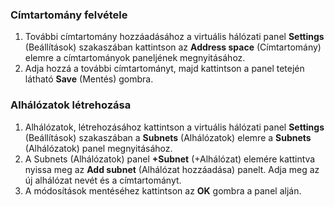 ### <a name="to-add-address-space"></a>Címtartomány felvétele
1. További címtartomány hozzáadásához a virtuális hálózati panel **Settings** (Beállítások) szakaszában kattintson az **Address space** (Címtartomány) elemre a címtartományok paneljének megnyitásához.
2. Adja hozzá a további címtartományt, majd kattintson a panel tetején látható **Save** (Mentés) gombra.
  
### <a name="to-create-subnets"></a>Alhálózatok létrehozása
1. Alhálózatok, létrehozásához kattintson a virtuális hálózati panel **Settings** (Beállítások) szakaszában a **Subnets** (Alhálózatok) elemre a **Subnets** (Alhálózatok) panel megnyitásához. 
2. A Subnets (Alhálózatok) panel **+Subnet** (+Alhálózat) elemére kattintva nyissa meg az **Add subnet** (Alhálózat hozzáadása) panelt. Adja meg az új alhálózat nevét és a címtartományt.
3. A módosítások mentéséhez kattintson az **OK** gombra a panel alján.